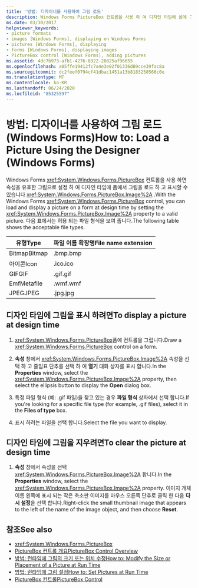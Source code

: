 ```yaml
---
title: '방법: 디자이너를 사용하여 그림 로드'
description: Windows Forms PictureBox 컨트롤을 사용 하 여 디자인 타임에 폼에 그림을 로드 하 고 표시 하는 방법에 대해 알아봅니다.
ms.date: 03/30/2017
helpviewer_keywords:
- picture formats
- images [Windows Forms], displaying on Windows Forms
- pictures [Windows Forms], displaying
- forms [Windows Forms], displaying images
- PictureBox control [Windows Forms], adding pictures
ms.assetid: 4dc7b973-afb1-4276-8322-20825af96655
ms.openlocfilehash: a05ffe19412fc7a4e3e02f01336d89cce39fac8a
ms.sourcegitcommit: dc2feef0794cf41dbac1451a13b8183258566c0e
ms.translationtype: MT
ms.contentlocale: ko-KR
ms.lasthandoff: 06/24/2020
ms.locfileid: "85325597"
---
```

# <a name="how-to-load-a-picture-using-the-designer-windows-forms"></a><span data-ttu-id="b4d11-103">방법: 디자이너를 사용하여 그림 로드(Windows Forms)</span><span class="sxs-lookup"><span data-stu-id="b4d11-103">How to: Load a Picture Using the Designer (Windows Forms)</span></span>

<span data-ttu-id="b4d11-104">Windows Forms <xref:System.Windows.Forms.PictureBox> 컨트롤을 사용 하면 속성을 유효한 그림으로 설정 하 여 디자인 타임에 폼에서 그림을 로드 하 고 표시할 수 있습니다 <xref:System.Windows.Forms.PictureBox.Image%2A> .</span><span class="sxs-lookup"><span data-stu-id="b4d11-104">With the Windows Forms <xref:System.Windows.Forms.PictureBox> control, you can load and display a picture on a form at design time by setting the <xref:System.Windows.Forms.PictureBox.Image%2A> property to a valid picture.</span></span> <span data-ttu-id="b4d11-105">다음 표에서는 허용 되는 파일 형식을 보여 줍니다.</span><span class="sxs-lookup"><span data-stu-id="b4d11-105">The following table shows the acceptable file types.</span></span>

|<span data-ttu-id="b4d11-106">유형</span><span class="sxs-lookup"><span data-stu-id="b4d11-106">Type</span></span>|<span data-ttu-id="b4d11-107">파일 이름 확장명</span><span class="sxs-lookup"><span data-stu-id="b4d11-107">File name extension</span></span>|
|---|---|
|<span data-ttu-id="b4d11-108">Bitmap</span><span class="sxs-lookup"><span data-stu-id="b4d11-108">Bitmap</span></span>|<span data-ttu-id="b4d11-109">.bmp</span><span class="sxs-lookup"><span data-stu-id="b4d11-109">.bmp</span></span>|
|<span data-ttu-id="b4d11-110">아이콘</span><span class="sxs-lookup"><span data-stu-id="b4d11-110">Icon</span></span>|<span data-ttu-id="b4d11-111">.ico</span><span class="sxs-lookup"><span data-stu-id="b4d11-111">.ico</span></span>|
|<span data-ttu-id="b4d11-112">GIF</span><span class="sxs-lookup"><span data-stu-id="b4d11-112">GIF</span></span>|<span data-ttu-id="b4d11-113">.gif</span><span class="sxs-lookup"><span data-stu-id="b4d11-113">.gif</span></span>|
|<span data-ttu-id="b4d11-114">Emf</span><span class="sxs-lookup"><span data-stu-id="b4d11-114">Metafile</span></span>|<span data-ttu-id="b4d11-115">.wmf</span><span class="sxs-lookup"><span data-stu-id="b4d11-115">.wmf</span></span>|
|<span data-ttu-id="b4d11-116">JPEG</span><span class="sxs-lookup"><span data-stu-id="b4d11-116">JPEG</span></span>|<span data-ttu-id="b4d11-117">.jpg</span><span class="sxs-lookup"><span data-stu-id="b4d11-117">.jpg</span></span>|

## <a name="to-display-a-picture-at-design-time"></a><span data-ttu-id="b4d11-118">디자인 타임에 그림을 표시 하려면</span><span class="sxs-lookup"><span data-stu-id="b4d11-118">To display a picture at design time</span></span>

1. <span data-ttu-id="b4d11-119"><xref:System.Windows.Forms.PictureBox>폼에 컨트롤을 그립니다.</span><span class="sxs-lookup"><span data-stu-id="b4d11-119">Draw a <xref:System.Windows.Forms.PictureBox> control on a form.</span></span>

2. <span data-ttu-id="b4d11-120">**속성** 창에서 <xref:System.Windows.Forms.PictureBox.Image%2A> 속성을 선택 하 고 줄임표 단추를 선택 하 여 **열기** 대화 상자를 표시 합니다.</span><span class="sxs-lookup"><span data-stu-id="b4d11-120">In the **Properties** window, select the <xref:System.Windows.Forms.PictureBox.Image%2A> property, then select the ellipsis button to display the **Open** dialog box.</span></span>

3. <span data-ttu-id="b4d11-121">특정 파일 형식 (예: .gif 파일)을 찾고 있는 경우 **파일 형식** 상자에서 선택 합니다.</span><span class="sxs-lookup"><span data-stu-id="b4d11-121">If you're looking for a specific file type (for example, .gif files), select it in the **Files of type** box.</span></span>

4. <span data-ttu-id="b4d11-122">표시 하려는 파일을 선택 합니다.</span><span class="sxs-lookup"><span data-stu-id="b4d11-122">Select the file you want to display.</span></span>

## <a name="to-clear-the-picture-at-design-time"></a><span data-ttu-id="b4d11-123">디자인 타임에 그림을 지우려면</span><span class="sxs-lookup"><span data-stu-id="b4d11-123">To clear the picture at design time</span></span>

1. <span data-ttu-id="b4d11-124">**속성** 창에서 속성을 선택 <xref:System.Windows.Forms.PictureBox.Image%2A> 합니다.</span><span class="sxs-lookup"><span data-stu-id="b4d11-124">In the **Properties** window, select the <xref:System.Windows.Forms.PictureBox.Image%2A> property.</span></span> <span data-ttu-id="b4d11-125">이미지 개체 이름 왼쪽에 표시 되는 작은 축소판 이미지를 마우스 오른쪽 단추로 클릭 한 다음 **다시 설정**을 선택 합니다.</span><span class="sxs-lookup"><span data-stu-id="b4d11-125">Right-click the small thumbnail image that appears to the left of the name of the image object, and then choose **Reset**.</span></span>

## <a name="see-also"></a><span data-ttu-id="b4d11-126">참조</span><span class="sxs-lookup"><span data-stu-id="b4d11-126">See also</span></span>

- <xref:System.Windows.Forms.PictureBox>
- [<span data-ttu-id="b4d11-127">PictureBox 컨트롤 개요</span><span class="sxs-lookup"><span data-stu-id="b4d11-127">PictureBox Control Overview</span></span>](picturebox-control-overview-windows-forms.md)
- [<span data-ttu-id="b4d11-128">방법: 런타임에 그림의 크기 또는 위치 수정</span><span class="sxs-lookup"><span data-stu-id="b4d11-128">How to: Modify the Size or Placement of a Picture at Run Time</span></span>](how-to-modify-the-size-or-placement-of-a-picture-at-run-time-windows-forms.md)
- [<span data-ttu-id="b4d11-129">방법: 런타임에 그림 설정</span><span class="sxs-lookup"><span data-stu-id="b4d11-129">How to: Set Pictures at Run Time</span></span>](how-to-set-pictures-at-run-time-windows-forms.md)
- [<span data-ttu-id="b4d11-130">PictureBox 컨트롤</span><span class="sxs-lookup"><span data-stu-id="b4d11-130">PictureBox Control</span></span>](picturebox-control-windows-forms.md)
